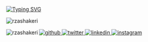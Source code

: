 [![Typing SVG](https://readme-typing-svg.herokuapp.com?font=Fredoka+One&color=%23000000&size=36&vCenter=true&multiline=true&height=60&lines=Hi+%2C+I%2Cm+reza+shakeri)](https://git.io/typing-svg)
<p align="left"> <img src="https://komarev.com/ghpvc/?username=rzashakeri&label=Profile%20views&color=0e75b6&style=flat-square" alt="rzashakeri" /> </p>
<p><img align="left" src="https://github-readme-stats.vercel.app/api/top-langs?username=rzashakeri&show_icons=true&locale=en&layout=compact" alt="rzashakeri" /></p>
<div align="left">
<a href="https://github.com/rzashakeri" target="_blank">
<img src=https://img.shields.io/badge/github-%2324292e.svg?&style=for-the-badge&logo=github&logoColor=white alt=github style="margin-bottom: 5px;" />
</a>
<a href="https://twitter.com/rzashakeri" target="_blank">
<img src=https://img.shields.io/badge/twitter-%2300acee.svg?&style=for-the-badge&logo=twitter&logoColor=white alt=twitter style="margin-bottom: 5px;" />
</a>
<a href="https://linkedin.com/in/rzashakeri" target="_blank">
<img src=https://img.shields.io/badge/linkedin-%231E77B5.svg?&style=for-the-badge&logo=linkedin&logoColor=white alt=linkedin style="margin-bottom: 5px;" />
</a>
<a href="https://instagram.com/rzashakeri" target="_blank">
<img src=https://img.shields.io/badge/instagram-%23000000.svg?&style=for-the-badge&logo=instagram&logoColor=white alt=instagram style="margin-bottom: 5px;" />
</a>  
</div>  
  

